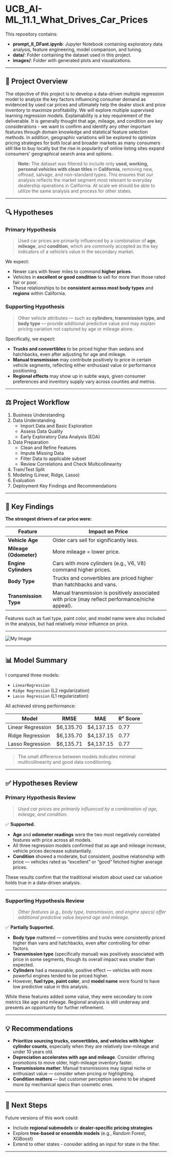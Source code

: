 # UCB_AI-ML_11.1_What_Drives_Car_Prices

This repository contains:
- **prompt_II_DFant.ipynb**: Jupyter Notebook containing exploratory data analysis, feature engineering, model comparison, and tuning.
- **data/**: Folder containing the dataset used in this project. 
- **images/**: Folder with generated plots and visualizations.
  
---

## 📖 Project Overview

The objective of this project is to develop a data-driven multiple regression model to analyze the key factors influencing consumer demand as evidenced by used car prices and ultimately help the dealer stock and price inventory to maximize profitability. We will explore multiple supervised learning regression models. Explainability is a key requirement of the deliverable.  It is generally thought that age, mileage, and condition are key considerations - we want to confirm and identify any other important features through domain knowledge and statstical feature selection methods.  In addition, geographic variations will be explored to optimize pricing strategies for both local and broader markets as many consumers still like to buy locally but the rise in popularity of online listing sites expand consumers' geographical search area and options.

> **Note:** The dataset was filtered to include only **used, working, personal vehicles with clean titles** in **California**, removing new, offroad, salvage, and non-standard types. This ensures that our analysis reflects the market segment most relevant to everyday dealership operations in California. At scale we should be able to utilize the same analysis and process for other states.

---
## 🔍 Hypotheses

### **Primary Hypothesis**

> Used car prices are primarily influenced by a combination of **age**, **mileage**, and **condition**, which are commonly accepted as the key indicators of a vehicle’s value in the secondary market.

We expect:
- Newer cars with fewer miles to command **higher prices**.
- Vehicles in **excellent or good condition** to sell for more than those rated fair or poor.
- These relationships to be **consistent across most body types** and **regions** within California.

### **Supporting Hypothesis**

> Other vehicle attributes — such as **cylinders, transmission type, and body type** — provide additional predictive value and may explain pricing variation not captured by age or mileage alone.

Specifically, we expect:
- **Trucks and convertibles** to be priced higher than sedans and hatchbacks, even after adjusting for age and mileage.
- **Manual transmission** may contribute positively to price in certain vehicle segments, reflecting either enthusiast value or performance positioning.
- **Regional effects** may show up in subtle ways, given consumer preferences and inventory supply vary across counties and metros.

---

## ⚖️ Project Workflow

1. Business Understanding  
2. Data Understanding
   - Import Data and Basic Exploration 
   - Assess Data Quality 
   - Early Exploratory Data Analysis (EDA)    
4. Data Preparation
   -   Clean and Refine Features
   -   Impute Missing Data
   -   Filter Data to applicable subset
   -   Review Correlations and Check Multicollinearity 
5. Train/Test Split 
6. Modeling (Linear, Ridge, Lasso)  
7. Evaluation  
8. Deployment Key Findings and Recommendations  

---

## 🔹 Key Findings
**The strongest drivers of car price were:**

| Feature           |  Impact on Price |
|----------------------|-------------------|
| **Vehicle Age**       | Older cars sell for significantly less. |
| **Mileage (Odometer)** | More mileage = lower price. |
| **Engine Cylinders**   | Cars with more cylinders (e.g., V6, V8) command higher prices. |
| **Body Type**          | Trucks and convertibles are priced higher than hatchbacks and vans. |
| **Transmission Type**  | Manual transmission is positively associated with price (may reflect performance/niche appeal). |

Features such as fuel type, paint color, and model name were also included in the analysis, but had relatively minor influence on price.

---

![My Image](images/coefficients_models.png)

---

## 📊 Model Summary

I compared three models:
- `LinearRegression`
- `Ridge Regression` (L2 regularization)
- `Lasso Regression` (L1 regularization)

All achieved strong performance:

| Model              | RMSE      | MAE       | R² Score |
|-------------------|-----------|-----------|----------|
| Linear Regression | $6,135.70 | $4,137.15 | 0.77     |
| Ridge Regression  | $6,135.70 | $4,137.15 | 0.77     |
| Lasso Regression  | $6,135.71 | $4,137.15 | 0.77     |

> The small difference between models indicates minimal multicollinearity and good data conditioning.


---

## ✅ Hypotheses Review

### **Primary Hypothesis Review**
> *Used car prices are primarily influenced by a combination of age, mileage, and condition.*

✅ **Supported.**

- **Age** and **odometer readings** were the two most negatively correlated features with price across all models.
- All three regression models confirmed that as age and mileage increase, vehicle prices decrease substantially.
- **Condition** showed a moderate, but consistent, positive relationship with price — vehicles rated as “excellent” or “good” fetched higher average prices.

These results confirm that the traditional wisdom about used car valuation holds true in a data-driven analysis.

---

### **Supporting Hypothesis Review**
> *Other features (e.g., body type, transmission, and engine specs) offer additional predictive value beyond age and mileage.*

✅ **Partially Supported.**

- **Body type** mattered — convertibles and trucks were consistently priced higher than vans and hatchbacks, even after controlling for other factors.
- **Transmission type** (specifically manual) was positively associated with price in some segments, though its overall impact was smaller than expected.
- **Cylinders** had a measurable, positive effect — vehicles with more powerful engines tended to be priced higher.
- However, **fuel type, paint color**, and **model name** were found to have low predictive value in this analysis.

While these features added some value, they were secondary to core metrics like age and mileage. Regional analysis is still underway and presents an opportunity for further refinement.

---

## 💡 Recommendations

- **Prioritize sourcing trucks, convertibles, and vehicles with higher cylinder counts**, especially when they are relatively low-mileage and under 10 years old.
- **Depreciation accelerates with age and mileage**. Consider offering promotions to move older, high-mileage inventory faster.
- **Transmissions matter**: Manual transmissions may signal niche or enthusiast value — consider when pricing or highlighting.
- **Condition matters** — but customer perception seems to be shaped more by mechanical specs than cosmetic ones.


---

## 🚀 Next Steps

Future versions of this work could:
- Include **regional submodels** or **dealer-specific pricing strategies**
- Explore **tree-based or ensemble models** (e.g., Random Forest, XGBoost)
- Extend to other states - consider adding an input for state in the filter.

---
